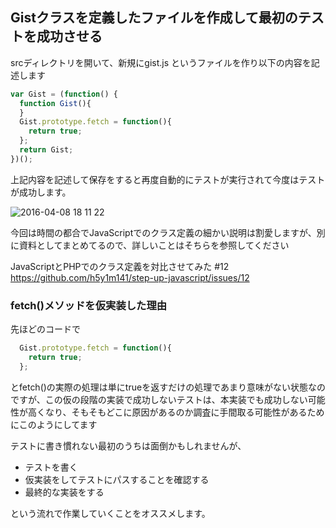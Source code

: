## Gistクラスを定義したファイルを作成して最初のテストを成功させる

srcディレクトリを開いて、新規にgist.js というファイルを作り以下の内容を記述します

```javascript
var Gist = (function() {
  function Gist(){
  }
  Gist.prototype.fetch = function(){
    return true;
  };
  return Gist;
})();
```

上記内容を記述して保存をすると再度自動的にテストが実行されて今度はテストが成功します。

![2016-04-08 18 11 22](https://cloud.githubusercontent.com/assets/950924/14379547/6c66ea02-fdb5-11e5-8550-a2446e108e10.png)


今回は時間の都合でJavaScriptでのクラス定義の細かい説明は割愛しますが、別に資料としてまとめてるので、詳しいことはそちらを参照してください

JavaScriptとPHPでのクラス定義を対比させてみた #12 
https://github.com/h5y1m141/step-up-javascript/issues/12


### fetch()メソッドを仮実装した理由

先ほどのコードで

```javascript
  Gist.prototype.fetch = function(){
    return true;
  };
```

とfetch()の実際の処理は単にtrueを返すだけの処理であまり意味がない状態なのですが、この仮の段階の実装で成功しないテストは、本実装でも成功しない可能性が高くなり、そもそもどこに原因があるのか調査に手間取る可能性があるためにこのようにしてます

テストに書き慣れない最初のうちは面倒かもしれませんが、

- テストを書く
- 仮実装をしてテストにパスすることを確認する
- 最終的な実装をする

という流れで作業していくことをオススメします。
